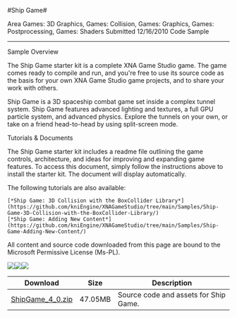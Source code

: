 #Ship Game#

Area
Games: 3D Graphics, Games: Collision, Games: Graphics, Games: Postprocessing, Games: Shaders
Submitted
12/16/2010
Code Sample

---

Sample Overview

The Ship Game starter kit is a complete XNA Game Studio game. The game comes ready to compile and run, and you're free to use its source code as the basis for your own XNA Game Studio game projects, and to share your work with others.

Ship Game is a 3D spaceship combat game set inside a complex tunnel system. Ship Game features advanced lighting and textures, a full GPU particle system, and advanced physics. Explore the tunnels on your own, or take on a friend head-to-head by using split-screen mode.

Tutorials & Documents

The Ship Game starter kit includes a readme file outlining the game controls, architecture, and ideas for improving and expanding game features. To access this document, simply follow the instructions above to install the starter kit. The document will display automatically.

The following tutorials are also available:

    [*Ship Game: 3D Collision with the BoxCollider Library*](https://github.com/kniEngine/XNAGameStudio/tree/main/Samples/Ship-Game-3D-Collision-with-the-BoxCollider-Library/) 
    [*Ship Game: Adding New Content*](https://github.com/kniEngine/XNAGameStudio/tree/main/Samples/Ship-Game-Adding-New-Content/) 


All content and source code downloaded from this page are bound to the Microsoft Permissive License (Ms-PL).

![](https://github.com/kniEngine/XNAGameStudio/blob/main/Images/shipgame1.png)![](https://github.com/kniEngine/XNAGameStudio/blob/main/Images/shipgame2.png)![](https://github.com/kniEngine/XNAGameStudio/blob/main/Images/shipgame3.png)

  	 

Download | Size | Description
---|---|---|
[ShipGame_4_0.zip](https://github.com/kniEngine/XNAGameStudio/blob/main/Samples/ShipGame_4_0.zip?raw=true) | 47.05MB | Source code and assets for Ship Game.